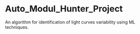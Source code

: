 # Auto_Modul_Hunter_Project
An algorithm for identification of light curves variability using ML techniques.
